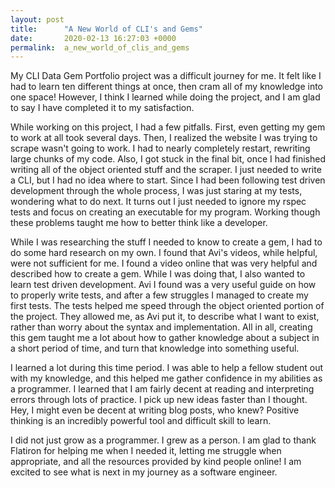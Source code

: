```yaml
---
layout: post
title:      "A New World of CLI's and Gems"
date:       2020-02-13 16:27:03 +0000
permalink:  a_new_world_of_clis_and_gems
---
```



My CLI Data Gem Portfolio project was a difficult journey for me. It felt like I had to learn ten different things at once, then cram all of my knowledge into one space! However, I think I learned while doing the project, and I am glad to say I have completed it to my satisfaction.

While working on this project, I had a few pitfalls. First, even getting my gem to work at all took several days. Then, I realized the website I was trying to scrape wasn't going to work. I had to nearly completely restart, rewriting large chunks of my code. Also, I got stuck in the final bit, once I had finished writing all of the object oriented stuff and the scraper. I just needed to write a CLI, but I had no idea where to start. Since I had been following test driven development through the whole process, I was just staring at my tests, wondering what to do next. It turns out I just needed to ignore my rspec tests and focus on creating an executable for my program. Working though these problems taught me how to better think like a developer.

While I was researching the stuff I needed to know to create a gem, I had to do some hard research on my own. I found that Avi's videos, while helpful, were not sufficient for me. I found a video online that was very helpful and described how to create a gem. While I was doing that, I also wanted to learn test driven development. Avi I found was a very useful guide on how to properly write tests, and after a few struggles I managed to create my first tests. The tests helped me speed through the object oriented portion of the project. They allowed me, as Avi put it, to describe what I want to exist, rather than worry about the syntax and implementation. All in all, creating this gem taught me a lot about how to gather knowledge about a subject in a short period of time, and turn that knowledge into something useful.

I learned a lot during this time period. I was able to help a fellow student out with my knowledge, and this helped me gather confidence in my abilities as a programmer. I learned that I am fairly decent at reading and interpreting errors through lots of practice. I pick up new ideas faster than I thought. Hey, I might even be decent at writing blog posts, who knew? Positive thinking is an incredibly powerful tool and difficult skill to learn.

I did not just grow as a programmer. I grew as a person. I am glad to thank Flatiron for helping me when I needed it, letting me struggle when appropriate, and all the resources provided by kind people online! I am excited to see what is next in my journey as a software engineer.
